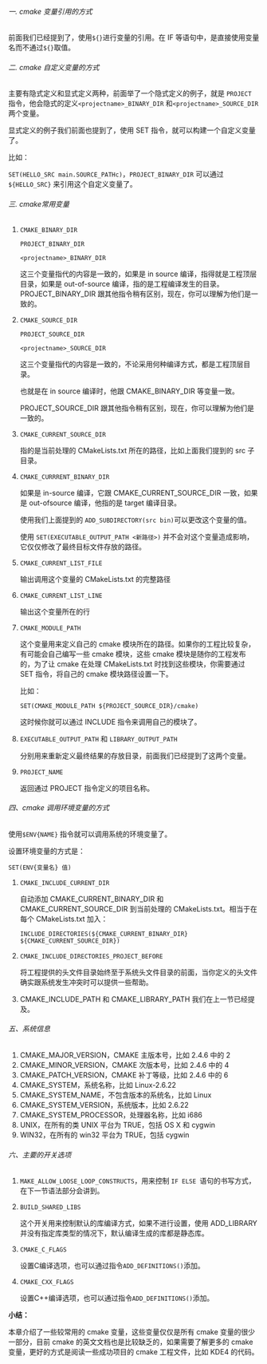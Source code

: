 ###### 一. cmake 变量引用的方式

前面我们已经提到了，使用`${}`进行变量的引用。在 IF 等语句中，是直接使用变量名而不通过`${}`取值。

###### 二. cmake 自定义变量的方式

主要有隐式定义和显式定义两种，前面举了一个隐式定义的例子，就是 `PROJECT` 指令，他会隐式的定义`<projectname>_BINARY_DIR` 和`<projectname>_SOURCE_DIR`两个变量。

显式定义的例子我们前面也提到了，使用 SET 指令，就可以构建一个自定义变量了。

比如：

`SET(HELLO_SRC main.SOURCE_PATHc)`，`PROJECT_BINARY_DIR` 可以通过 `${HELLO_SRC}` 来引用这个自定义变量了。

###### 三. cmake常用变量

1. `CMAKE_BINARY_DIR`

   `PROJECT_BINARY_DIR`

   `<projectname>_BINARY_DIR`

   这三个变量指代的内容是一致的，如果是 in source 编译，指得就是工程顶层目录，如果是 out-of-source 编译，指的是工程编译发生的目录。PROJECT_BINARY_DIR 跟其他指令稍有区别，现在，你可以理解为他们是一致的。

2. `CMAKE_SOURCE_DIR`

   `PROJECT_SOURCE_DIR`

   `<projectname>_SOURCE_DIR`

   这三个变量指代的内容是一致的，不论采用何种编译方式，都是工程顶层目录。

   也就是在 in source 编译时，他跟 CMAKE_BINARY_DIR 等变量一致。

   PROJECT_SOURCE_DIR 跟其他指令稍有区别，现在，你可以理解为他们是一致的。

3. `CMAKE_CURRENT_SOURCE_DIR`

   指的是当前处理的 CMakeLists.txt 所在的路径，比如上面我们提到的 src 子目录。

4. `CMAKE_CURRRENT_BINARY_DIR`

   如果是 in-source 编译，它跟 CMAKE_CURRENT_SOURCE_DIR 一致，如果是 out-ofsource 编译，他指的是 target 编译目录。

   使用我们上面提到的 `ADD_SUBDIRECTORY(src bin)`可以更改这个变量的值。

   使用 `SET(EXECUTABLE_OUTPUT_PATH <新路径>)` 并不会对这个变量造成影响，它仅仅修改了最终目标文件存放的路径。

5. `CMAKE_CURRENT_LIST_FILE`

   输出调用这个变量的 CMakeLists.txt 的完整路径

6. `CMAKE_CURRENT_LIST_LINE`

   输出这个变量所在的行

7. `CMAKE_MODULE_PATH`

   这个变量用来定义自己的 cmake 模块所在的路径。如果你的工程比较复杂，有可能会自己编写一些 cmake 模块，这些 cmake 模块是随你的工程发布的，为了让 cmake 在处理 CMakeLists.txt 时找到这些模块，你需要通过 SET 指令，将自己的 cmake 模块路径设置一下。

   比如：

   `SET(CMAKE_MODULE_PATH ${PROJECT_SOURCE_DIR}/cmake)`

   这时候你就可以通过 INCLUDE 指令来调用自己的模块了。

8. `EXECUTABLE_OUTPUT_PATH` 和 `LIBRARY_OUTPUT_PATH`

   分别用来重新定义最终结果的存放目录，前面我们已经提到了这两个变量。

9. `PROJECT_NAME`

   返回通过 PROJECT 指令定义的项目名称。

###### 四、cmake 调用环境变量的方式

使用`$ENV{NAME}` 指令就可以调用系统的环境变量了。

设置环境变量的方式是：

`SET(ENV{变量名} 值)`

1. `CMAKE_INCLUDE_CURRENT_DIR`

   自动添加 CMAKE_CURRENT_BINARY_DIR 和 CMAKE_CURRENT_SOURCE_DIR 到当前处理的 CMakeLists.txt。相当于在每个 CMakeLists.txt 加入：

   `INCLUDE_DIRECTORIES(${CMAKE_CURRENT_BINARY_DIR} ${CMAKE_CURRENT_SOURCE_DIR})`

2. `CMAKE_INCLUDE_DIRECTORIES_PROJECT_BEFORE`

   将工程提供的头文件目录始终至于系统头文件目录的前面，当你定义的头文件确实跟系统发生冲突时可以提供一些帮助。

3. CMAKE_INCLUDE_PATH 和 CMAKE_LIBRARY_PATH 我们在上一节已经提及。

###### 五、系统信息

1. CMAKE_MAJOR_VERSION，CMAKE 主版本号，比如 2.4.6 中的 2
2. CMAKE_MINOR_VERSION，CMAKE 次版本号，比如 2.4.6 中的 4
3. CMAKE_PATCH_VERSION，CMAKE 补丁等级，比如 2.4.6 中的 6
4. CMAKE_SYSTEM，系统名称，比如 Linux-2.6.22
5. CMAKE_SYSTEM_NAME，不包含版本的系统名，比如 Linux
6. CMAKE_SYSTEM_VERSION，系统版本，比如 2.6.22
7. CMAKE_SYSTEM_PROCESSOR，处理器名称，比如 i686
8. UNIX，在所有的类 UNIX 平台为 TRUE，包括 OS X 和 cygwin
9. WIN32，在所有的 win32 平台为 TRUE，包括 cygwin

###### 六、主要的开关选项

1. `MAKE_ALLOW_LOOSE_LOOP_CONSTRUCTS`，用来控制 `IF ELSE `语句的书写方式，在下一节语法部分会讲到。

2. `BUILD_SHARED_LIBS`

   这个开关用来控制默认的库编译方式，如果不进行设置，使用 ADD_LIBRARY 并没有指定库类型的情况下，默认编译生成的库都是静态库。 

3. `CMAKE_C_FLAGS`

   设置C编译选项，也可以通过指令`ADD_DEFINITIONS()`添加。

4. `CMAKE_CXX_FLAGS`

   设置C++编译选项，也可以通过指令`ADD_DEFINITIONS()`添加。

**小结：**

本章介绍了一些较常用的 cmake 变量，这些变量仅仅是所有 cmake 变量的很少一部分，目前 cmake 的英文文档也是比较缺乏的，如果需要了解更多的 cmake 变量，更好的方式是阅读一些成功项目的 cmake 工程文件，比如 KDE4 的代码。
